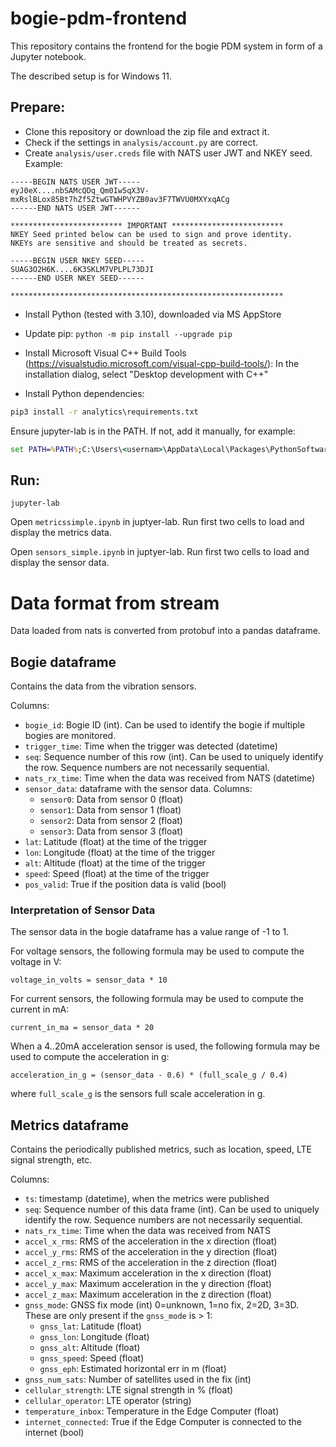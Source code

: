 # bogie-pdm-frontend

This repository contains the frontend for the bogie PDM system in form of a Jupyter notebook.

The described setup is for Windows 11.

## Prepare:

* Clone this repository or download the zip file and extract it.
* Check if the settings in `analysis/account.py` are correct.
* Create `analysis/user.creds` file with NATS user JWT and NKEY seed. Example:

```
-----BEGIN NATS USER JWT-----
eyJ0eX....nbSAMcQDq_Qm0Iw5qX3V-mxRslBLox85Bt7hZf5ZtwGTWHPVYZB0av3F7TWVU0MXYxqACg
------END NATS USER JWT------

************************* IMPORTANT *************************
NKEY Seed printed below can be used to sign and prove identity.
NKEYs are sensitive and should be treated as secrets.

-----BEGIN USER NKEY SEED-----
SUAG3O2H6K....6K3SKLM7VPLPL73DJI
------END USER NKEY SEED------

*************************************************************
```

* Install Python (tested with 3.10), downloaded via MS AppStore
* Update pip: `python -m pip install --upgrade pip`

* Install Microsoft Visual C++ Build Tools (https://visualstudio.microsoft.com/visual-cpp-build-tools/): In the installation dialog, select "Desktop development with C++"


* Install Python dependencies:

```cmd
pip3 install -r analytics\requirements.txt
```

Ensure jupyter-lab is in the PATH. If not, add it manually, for example:

```cmd
set PATH=%PATH%;C:\Users\<usernam>\AppData\Local\Packages\PythonSoftwareFoundation.Python.3.10_qbz5n2kfra8p0\LocalCache\local-packages\Python310\Scripts
```

## Run:
```
jupyter-lab
```

Open `metricssimple.ipynb` in juptyer-lab. Run first two cells to load and display the metrics data.

Open `sensors_simple.ipynb` in juptyer-lab. Run first two cells to load and display the sensor data.




# Data format from stream

Data loaded from nats is converted from protobuf into a pandas dataframe. 

## Bogie dataframe

Contains the data from the vibration sensors.

Columns:
- `bogie_id`: Bogie ID (int). Can be used to identify the bogie if multiple bogies are monitored.
- `trigger_time`: Time when the trigger was detected (datetime)
- `seq`: Sequence number of this row (int). Can be used to uniquely identify the row. Sequence numbers are not necessarily sequential.
- `nats_rx_time`: Time when the data was received from NATS (datetime)
- `sensor_data`: dataframe with the sensor data. Columns:
    - `sensor0`: Data from sensor 0 (float)
    - `sensor1`: Data from sensor 1 (float)
    - `sensor2`: Data from sensor 2 (float)
    - `sensor3`: Data from sensor 3 (float)
- `lat`: Latitude (float) at the time of the trigger
- `lon`: Longitude (float) at the time of the trigger
- `alt`: Altitude (float) at the time of the trigger
- `speed`: Speed (float) at the time of the trigger
- `pos_valid`: True if the position data is valid (bool)

### Interpretation of Sensor Data

The sensor data in the bogie dataframe has a value range of -1 to 1. 

For voltage sensors, the following formula may be used to compute the voltage in V:

    voltage_in_volts = sensor_data * 10

For current sensors, the following formula may be used to compute the current in mA:

    current_in_ma = sensor_data * 20

When a 4..20mA acceleration sensor is used, the following formula may be used to compute the acceleration in g:

    acceleration_in_g = (sensor_data - 0.6) * (full_scale_g / 0.4)

where `full_scale_g` is the sensors full scale acceleration in g.

## Metrics dataframe

Contains the periodically published metrics, such as location, speed, LTE signal strength, etc.

Columns:
- `ts`: timestamp (datetime), when the metrics were published
- `seq`: Sequence number of this data frame (int). Can be used to uniquely identify the row. Sequence numbers are not necessarily sequential.
- `nats_rx_time`: Time when the data was received from NATS 
- `accel_x_rms`: RMS of the acceleration in the x direction (float)
- `accel_y_rms`: RMS of the acceleration in the y direction (float)
- `accel_z_rms`: RMS of the acceleration in the z direction (float)
- `accel_x_max`: Maximum acceleration in the x direction (float)
- `accel_y_max`: Maximum acceleration in the y direction (float)
- `accel_z_max`: Maximum acceleration in the z direction (float)
- `gnss_mode`: GNSS fix mode (int) 0=unknown, 1=no fix, 2=2D, 3=3D. 
These are only present if the `gnss_mode` is > 1:
    - `gnss_lat`: Latitude (float) 
    - `gnss_lon`: Longitude (float)
    - `gnss_alt`: Altitude (float)
    - `gnss_speed`: Speed (float)
    - `gnss_eph`: Estimated horizontal err in m (float)
- `gnss_num_sats`: Number of satellites used in the fix (int)
- `cellular_strength`: LTE signal strength in % (float)
- `cellular_operator`: LTE operator (string)
- `temperature_inbox`: Temperature in the Edge Computer (float)
- `internet_connected`: True if the Edge Computer is connected to the internet (bool)